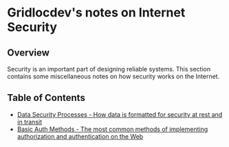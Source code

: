 # Gridlocdev's notes on Internet Security

## Overview

Security is an important part of designing reliable systems. This section contains some miscellaneous notes on how security works on the Internet.

## Table of Contents

- [Data Security Processes - How data is formatted for security at rest and in transit](Data-Security-Processes.md)
- [Basic Auth Methods - The most common methods of implementing authorization and authentication on the Web](Basic-Auth-Methods.md)
